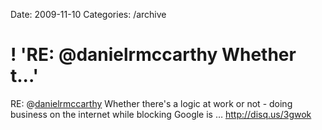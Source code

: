 Date: 2009-11-10
Categories: /archive

# ! 'RE: @danielrmccarthy Whether t...'

RE: @<a href="http://twitter.com/danielrmccarthy" class="aktt_username">danielrmccarthy</a> Whether there's a logic at work or not - doing business on the internet while blocking Google is … <a href="http://disq.us/3gwok" rel="nofollow">http://disq.us/3gwok</a>
